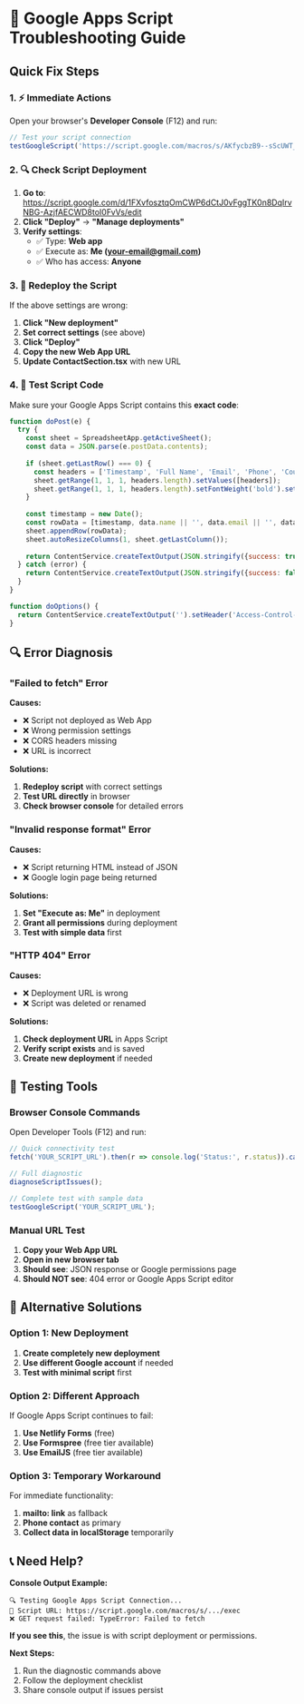 # 🔧 Google Apps Script Troubleshooting Guide

## Quick Fix Steps

### 1. ⚡ Immediate Actions
Open your browser's **Developer Console** (F12) and run:
```javascript
// Test your script connection
testGoogleScript('https://script.google.com/macros/s/AKfycbzB9--sScUWT_XilpGIfPpiseJRqiUO3rl1_jHSUe8JHwYRtYYL7Nx6OBwEYkrz1KrA/exec');
```

### 2. 🔍 Check Script Deployment
1. **Go to**: https://script.google.com/d/1FXvfosztqOmCWP6dCtJ0vFggTK0n8DqIrvNBG-AzjfAECWD8toI0FvVs/edit
2. **Click "Deploy"** → **"Manage deployments"**
3. **Verify settings**:
   - ✅ Type: **Web app**
   - ✅ Execute as: **Me (your-email@gmail.com)**
   - ✅ Who has access: **Anyone**

### 3. 🔄 Redeploy the Script
If the above settings are wrong:
1. **Click "New deployment"**
2. **Set correct settings** (see above)
3. **Click "Deploy"**
4. **Copy the new Web App URL**
5. **Update ContactSection.tsx** with new URL

### 4. 🧪 Test Script Code
Make sure your Google Apps Script contains this **exact code**:

```javascript
function doPost(e) {
  try {
    const sheet = SpreadsheetApp.getActiveSheet();
    const data = JSON.parse(e.postData.contents);
    
    if (sheet.getLastRow() === 0) {
      const headers = ['Timestamp', 'Full Name', 'Email', 'Phone', 'Country', 'Province', 'City', 'Lot of Interest', 'Consent Given', 'IP Address', 'User Agent'];
      sheet.getRange(1, 1, 1, headers.length).setValues([headers]);
      sheet.getRange(1, 1, 1, headers.length).setFontWeight('bold').setBackground('#4A573B').setFontColor('white');
    }
    
    const timestamp = new Date();
    const rowData = [timestamp, data.name || '', data.email || '', data.phone || '', data.country || '', data.province || '', data.city || '', data.lotInterest || '', data.consent ? 'Yes' : 'No', data.ipAddress || 'Unknown', data.userAgent || 'Unknown'];
    sheet.appendRow(rowData);
    sheet.autoResizeColumns(1, sheet.getLastColumn());
    
    return ContentService.createTextOutput(JSON.stringify({success: true, message: 'Data saved successfully', timestamp: timestamp.toISOString()})).setMimeType(ContentService.MimeType.JSON).setHeader('Access-Control-Allow-Origin', '*').setHeader('Access-Control-Allow-Methods', 'POST').setHeader('Access-Control-Allow-Headers', 'Content-Type');
  } catch (error) {
    return ContentService.createTextOutput(JSON.stringify({success: false, message: 'Error saving data: ' + error.toString()})).setMimeType(ContentService.MimeType.JSON).setHeader('Access-Control-Allow-Origin', '*').setHeader('Access-Control-Allow-Methods', 'POST').setHeader('Access-Control-Allow-Headers', 'Content-Type');
  }
}

function doOptions() {
  return ContentService.createTextOutput('').setHeader('Access-Control-Allow-Origin', '*').setHeader('Access-Control-Allow-Methods', 'POST, OPTIONS').setHeader('Access-Control-Allow-Headers', 'Content-Type').setHeader('Access-Control-Max-Age', '86400');
}
```

## 🔍 Error Diagnosis

### "Failed to fetch" Error
**Causes:**
- ❌ Script not deployed as Web App
- ❌ Wrong permission settings
- ❌ CORS headers missing
- ❌ URL is incorrect

**Solutions:**
1. **Redeploy script** with correct settings
2. **Test URL directly** in browser
3. **Check browser console** for detailed errors

### "Invalid response format" Error
**Causes:**
- ❌ Script returning HTML instead of JSON
- ❌ Google login page being returned

**Solutions:**
1. **Set "Execute as: Me"** in deployment
2. **Grant all permissions** during deployment
3. **Test with simple data** first

### "HTTP 404" Error
**Causes:**
- ❌ Deployment URL is wrong
- ❌ Script was deleted or renamed

**Solutions:**
1. **Check deployment URL** in Apps Script
2. **Verify script exists** and is saved
3. **Create new deployment** if needed

## 🧪 Testing Tools

### Browser Console Commands
Open Developer Tools (F12) and run:

```javascript
// Quick connectivity test
fetch('YOUR_SCRIPT_URL').then(r => console.log('Status:', r.status)).catch(e => console.error('Error:', e));

// Full diagnostic
diagnoseScriptIssues();

// Complete test with sample data
testGoogleScript('YOUR_SCRIPT_URL');
```

### Manual URL Test
1. **Copy your Web App URL**
2. **Open in new browser tab**
3. **Should see**: JSON response or Google permissions page
4. **Should NOT see**: 404 error or Google Apps Script editor

## 🚀 Alternative Solutions

### Option 1: New Deployment
1. **Create completely new deployment**
2. **Use different Google account** if needed
3. **Test with minimal script** first

### Option 2: Different Approach
If Google Apps Script continues to fail:
1. **Use Netlify Forms** (free)
2. **Use Formspree** (free tier available)
3. **Use EmailJS** (free tier available)

### Option 3: Temporary Workaround
For immediate functionality:
1. **mailto: link** as fallback
2. **Phone contact** as primary
3. **Collect data in localStorage** temporarily

## 📞 Need Help?

**Console Output Example:**
```
🔍 Testing Google Apps Script Connection...
📍 Script URL: https://script.google.com/macros/s/.../exec
❌ GET request failed: TypeError: Failed to fetch
```

**If you see this**, the issue is with script deployment or permissions.

**Next Steps:**
1. Run the diagnostic commands above
2. Follow the deployment checklist
3. Share console output if issues persist